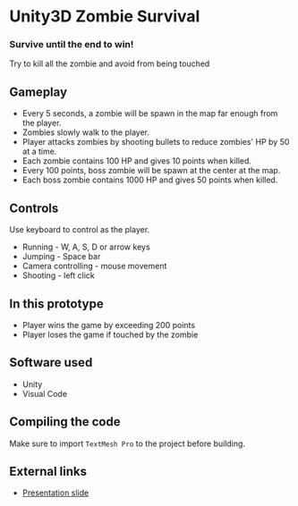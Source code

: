 # Unity3D Zombie Survival
### Survive until the end to win!
Try to kill all the zombie and avoid from being touched

## Gameplay
- Every 5 seconds, a zombie will be spawn in the map far enough from the player.
- Zombies slowly walk to the player.
- Player attacks zombies by shooting bullets to reduce zombies' HP by 50 at a time.
- Each zombie contains 100 HP and gives 10 points when killed.
- Every 100 points, boss zombie will be spawn at the center at the map.
- Each boss zombie contains 1000 HP and gives 50 points when killed.

## Controls
Use keyboard to control as the player.
- Running - W, A, S, D or arrow keys
- Jumping - Space bar
- Camera controlling - mouse movement
- Shooting - left click

## In this prototype
- Player wins the game by exceeding 200 points
- Player loses the game if touched by the zombie

## Software used
- Unity
- Visual Code

## Compiling the code
Make sure to import ```TextMesh Pro``` to the project before building.

## External links
- [Presentation slide](https://docs.google.com/presentation/d/1KeWefZKNFK8WWGnsaAn3O34ANj1iYjOkw0Kq7eWxyQI/edit?usp=sharing)
